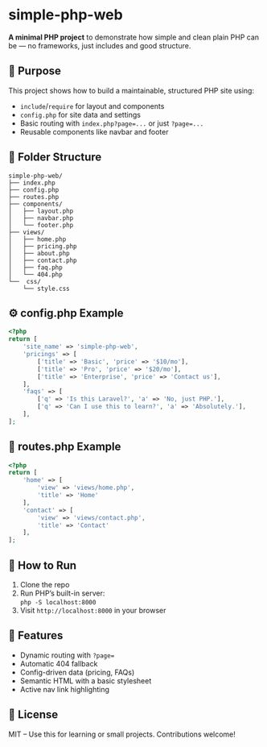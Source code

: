 # simple-php-web

**A minimal PHP project** to demonstrate how simple and clean plain PHP can be — no frameworks, just includes and good structure.

## 🎯 Purpose

This project shows how to build a maintainable, structured PHP site using:

*   `include`/`require` for layout and components
*   `config.php` for site data and settings
*   Basic routing with `index.php?page=...` or just `?page=...`
*   Reusable components like navbar and footer

## 📁 Folder Structure

```
simple-php-web/
├── index.php
├── config.php
├── routes.php
├── components/
│   ├── layout.php
│   ├── navbar.php
│   └── footer.php
├── views/
│   ├── home.php
│   ├── pricing.php
│   ├── about.php
│   ├── contact.php
│   ├── faq.php
│   └── 404.php
└──  css/
    └── style.css
```

## ⚙️ config.php Example

```php
<?php
return [
    'site_name' => 'simple-php-web',
    'pricings' => [
        ['title' => 'Basic', 'price' => '$10/mo'],
        ['title' => 'Pro', 'price' => '$20/mo'],
        ['title' => 'Enterprise', 'price' => 'Contact us'],
    ],
    'faqs' => [
        ['q' => 'Is this Laravel?', 'a' => 'No, just PHP.'],
        ['q' => 'Can I use this to learn?', 'a' => 'Absolutely.'],
    ],
];
```

## 🧭 routes.php Example

```php
<?php
return [
    'home' => [
        'view' => 'views/home.php',
        'title' => 'Home'
    ],
    'contact' => [
        'view' => 'views/contact.php',
        'title' => 'Contact'
    ],
];
```

## 🚀 How to Run

1.  Clone the repo
2.  Run PHP’s built-in server:  
    `php -S localhost:8000`
3.  Visit `http://localhost:8000` in your browser

## 🧩 Features

*   Dynamic routing with `?page=`
*   Automatic 404 fallback
*   Config-driven data (pricing, FAQs)
*   Semantic HTML with a basic stylesheet
*   Active nav link highlighting

## 📄 License

MIT – Use this for learning or small projects. Contributions welcome!

